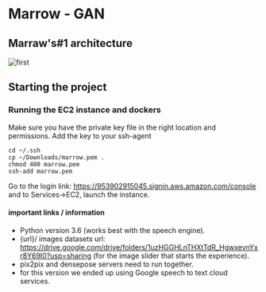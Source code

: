 # Marrow - GAN

## Marraw's#1 architecture
![first](https://i.imgur.com/dqSux5C.jpg)

## Starting the project

### Running the EC2 instance and dockers

Make sure you have the private key file in the right location and permissions. Add the key to your ssh-agent
```
cd ~/.ssh
cp ~/Downloads/marrow.pem .
chmod 400 marrow.pem
ssh-add marrow.pem
```
Go to the login link: https://953902915045.signin.aws.amazon.com/console and to Services->EC2, launch the instance.

#### important links / information
- Python version 3.6 (works best with the speech engine). 
- {url}/ images datasets url: https://drive.google.com/drive/folders/1uzHGGHLnTHXtTdR_HgwxevnYxr8Y69I0?usp=sharing (for the image slider that starts the experience). 
- pix2pix and densepose servers need to run together. 
- for this version we ended up using Google speech to text cloud services. 



